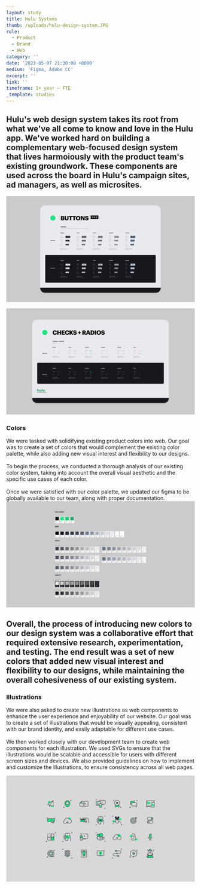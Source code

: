 ```yaml
---
layout: study
title: Hulu Systems
thumb: /uploads/hulu-design-system.JPG
role:
  - Product
  - Brand
  - Web
category: ''
date: '2023-05-07 21:30:00 +0000'
medium: 'Figma, Adobe CC'
excerpt: ''
link: ''
timeframe: 1+ year – FTE
_template: studies
---
```






## Hulu's web design system takes its root from what we've all come to know and love in the Hulu app. We've worked hard on building a complementary web-focused design system that lives harmoiously with the product team's existing groundwork. These components are used across the board in Hulu's campaign sites, ad managers, as well as microsites.

![](/uploads/btns.jpg)

![](/uploads/checkradios.jpg)

### Colors

We were tasked with solidifying existing product colors into web. Our goal was to create a set of colors that would complement the existing color palette, while also adding new visual interest and flexibility to our designs.
<br><br>
To begin the process, we conducted a thorough analysis of our existing color system, taking into account the overall visual aesthetic and the specific use cases of each color.
<br><br>
Once we were satisfied with our color palette, we updated our figma to be globally available to our team, along with proper documentation.
![](/uploads/colors.jpg)

## Overall, the process of introducing new colors to our design system was a collaborative effort that required extensive research, experimentation, and testing. The end result was a set of new colors that added new visual interest and flexibility to our designs, while maintaining the overall cohesiveness of our existing system.



### Illustrations

We were also asked to create new illustrations as web components to enhance the user experience and enjoyability of our website. Our goal was to create a set of illustrations that would be visually appealing, consistent with our brand identity, and easily adaptable for different use cases.
<br><br>
We then worked closely with our development team to create web components for each illustration. We used SVGs to ensure that the illustrations would be scalable and accessible for users with different screen sizes and devices. We also provided guidelines on how to implement and customize the illustrations, to ensure consistency across all web pages.




![](/uploads/picto.jpg)



